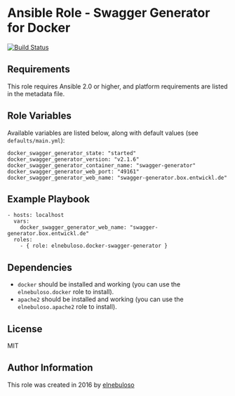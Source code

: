 # Ansible Role - Swagger Generator for Docker

[![Build Status](https://travis-ci.org/elnebuloso/ansible-role-docker-swagger-generator.svg?branch=master)](https://travis-ci.org/elnebuloso/ansible-role-docker-swagger-generator)

## Requirements

This role requires Ansible 2.0 or higher, and platform requirements are listed in the metadata file.

## Role Variables

Available variables are listed below, along with default values (see `defaults/main.yml`):

```
docker_swagger_generator_state: "started"
docker_swagger_generator_version: "v2.1.6"
docker_swagger_generator_container_name: "swagger-generator"
docker_swagger_generator_web_port: "49161"
docker_swagger_generator_web_name: "swagger-generator.box.entwickl.de"
```

## Example Playbook

```
- hosts: localhost
  vars:
    docker_swagger_generator_web_name: "swagger-generator.box.entwickl.de"
  roles:
    - { role: elnebuloso.docker-swagger-generator }
```

## Dependencies

- `docker` should be installed and working (you can use the `elnebuloso.docker` role to install).
- `apache2` should be installed and working (you can use the `elnebuloso.apache2` role to install).

##  License

MIT

##  Author Information

This role was created in 2016 by [elnebuloso](https://github.com/elnebuloso/)